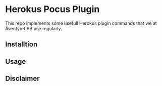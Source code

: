 
# Herokus Pocus Plugin

This repo implements some usefull Herokus plugin commands that we at Äventyret AB use regularly.

## Installtion

## Usage

## Disclaimer

